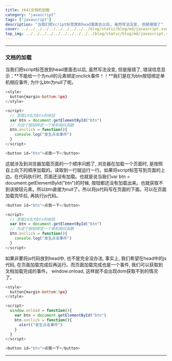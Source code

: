 ```yaml
---
title: (64)文档的加载
category: "javascript"
tags: ["javascript"]
description: "当我们把script标签放到head里面去以后, 虽然写法没变, 但是报错了"
cover: ../../../../../../../../../../blog/static/blog/md/javascript.svg
top_img: ../../../../../../../../../../blog/static/blog/md/javascript.svg
---
```


***

### 文档的加载

当我们把script标签放到head里面去以后, 虽然写法没变, 但是报错了, 错误信息显示：**不能给一个为null的元素绑定onclick事件！！**我们是在为btn按钮绑定单机相应事件, 为什么btn为null了呢。


```js html
<style>
  button{margin-bottom:5px}
</style>

<script>
  // 获取id名为btn的按钮
  var btn = document.getElementById("btn")
  // 为这个按钮绑定一个单机相应函数
  btn.onclick = function(){
    console.log("发生点击事件")
  }
</script>

<button id="btn">点我一下</button>
```


这就涉及到浏览器加载页面的一个顺序问题了, 浏览器在加载一个页面时, 是按照自上向下的顺序加载的。读取到一行就运行一行。如果将script标签写到页面的上边。在代码执行时, 页面还没有加载。也就是说当我们var btn = document.getElementById("btn")的时候, 按钮都还没有加载出来。也就获取不到该按钮元素。所以btn直接为null了。所以将js代码写在页面的下面。可以在页面加载完毕后, 再执行js代码。


```js html
<button id="btn">点我一下</button>

<script>
  // 获取id名为btn的按钮
  var btn = document.getElementById("btn")
  // 为这个按钮绑定一个单机相应函数
  btn.onclick = function(){
    console.log("发生点击事件")
  }
</script>
```


如果非要将js代码放到head中, 也不是完全没办法, 事实上, 我们希望在head中的js代码, 在页面加载完成后再运行。而页面加载完成也是一个事件, 我们可以获取到文档加载完成的事件。
window.onload, 这样就不会出现dom获取不到的情况了。


```js html
<style>
  button{margin-bottom:5px}
</style>

<script>
  window.onload = function(){
    var btn = document.getElementById("btn")
    btn.onclick = function(){
      alert("发生点击事件")
    }
  }
</script>

<button id="btn">点我一下</button>
```


***